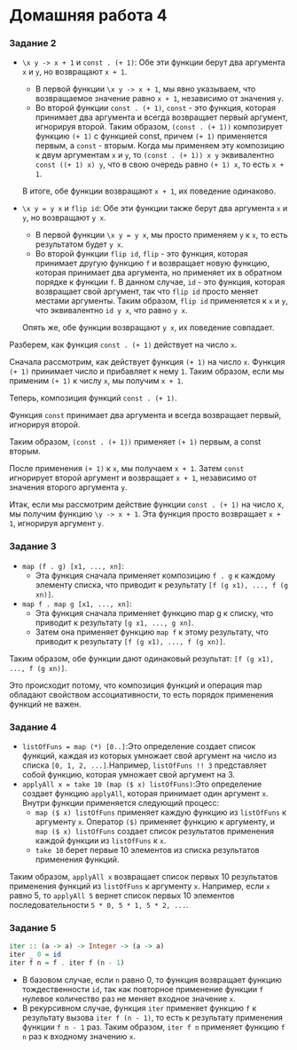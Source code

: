 # Домашняя работа 4

### Задание 2

- `\x y -> x + 1` и `const . (+ 1)`: Обе эти функции берут два аргумента `x` и `y`, но возвращают `x + 1`.
    - В первой функции `\x y -> x + 1`, мы явно указываем, что возвращаемое значение равно `x + 1`, независимо от значения `y`.
    - Во второй функции `const . (+ 1)`, `const` - это функция, которая принимает два аргумента и всегда возвращает первый аргумент, игнорируя второй. Таким образом, `(const . (+ 1))` композирует функцию `(+ 1)` с функцией const, причем `(+ 1)` применяется первым, а `const` - вторым. Когда мы применяем эту композицию к двум аргументам `x` и `y`, то `(const . (+ 1)) x y` эквивалентно `const ((+ 1) x) y`, что в свою очередь равно `(+ 1) x`, то есть `x + 1`.

    В итоге, обе функции возвращают `x + 1`, их поведение одинаково.
 - `\x y = y x` и `flip id`: Обе эти функции также берут два аргумента `x` и `y`, но возвращают `y x`.
    - В первой функции `\x y = y x`, мы просто применяем `y` к `x`, то есть результатом будет `y x`.
    - Во второй функции `flip id`, `flip` - это функция, которая принимает другую функцию `f` и возвращает новую функцию, которая принимает два аргумента, но применяет их в обратном порядке к функции `f`. В данном случае, `id` - это функция, которая возвращает свой аргумент, так что `flip id` просто меняет местами аргументы. Таким образом, `flip id` применяется к `x` и `y`, что эквивалентно `id y x`, что равно `y x`.

    Опять же, обе функции возвращают `y x`, их поведение совпадает.

Разберем, как функция `const . (+ 1)` действует на число `x`.

Сначала рассмотрим, как действует функция `(+ 1)` на число `x`. Функция `(+ 1)` принимает число и прибавляет к нему `1`. Таким образом, если мы применим `(+ 1)` к числу `x`, мы получим `x + 1`.

Теперь, композиция функций `const . (+ 1)`.

Функция `const` принимает два аргумента и всегда возвращает первый, игнорируя второй.

Таким образом, `(const . (+ 1))` применяет `(+ 1)` первым, а const вторым.

После применения `(+ 1)` к `x`, мы получаем `x + 1`. Затем `const` игнорирует второй аргумент и возвращает `x + 1`, независимо от значения второго аргумента `y`.

Итак, если мы рассмотрим действие функции `const . (+ 1)` на число x, мы получим функцию `\y -> x + 1`. Эта функция просто возвращает `x + 1`, игнорируя аргумент `y`.

### Задание 3

- `map (f . g) [x1, ..., xn]`:
    - Эта функция сначала применяет композицию `f . g` к каждому элементу списка, что приводит к результату `[f (g x1), ..., f (g xn)]`.
- `map f . map g [x1, ..., xn]`:
    - Эта функция сначала применяет функцию map g к списку, что приводит к результату `[g x1, ..., g xn]`.
    - Затем она применяет функцию `map f` к этому результату, что приводит к результату `[f (g x1), ..., f (g xn)]`.

Таким образом, обе функции дают одинаковый результат: `[f (g x1), ..., f (g xn)]`.

Это происходит потому, что композиция функций и операция map обладают свойством ассоциативности, то есть порядок применения функций не важен.

### Задание 4

- `listOfFuns = map (*) [0..]`:Это определение создает список функций, каждая из которых умножает свой аргумент на число из списка `[0, 1, 2, ...]`.Например, `listOfFuns !! 3` представляет собой функцию, которая умножает свой аргумент на 3.
- `applyAll x = take 10 (map ($ x) listOfFuns)`:Это определение создает функцию `applyAll`, которая принимает один аргумент `x`. Внутри функции применяется следующий процесс:
    - `map ($ x) listOfFuns` применяет каждую функцию из `listOfFuns` к аргументу `x`. Оператор `($)` применяет функцию к аргументу, и `map ($ x) listOfFuns` создает список результатов применения каждой функции из `listOfFuns` к `x`.
    - `take 10` берет первые 10 элементов из списка результатов применения функций.

Таким образом, `applyAll x` возвращает список первых 10 результатов применения функций из `listOfFuns` к аргументу `x`. Например, если `x` равно 5, то `applyAll 5` вернет список первых 10 элементов последовательности `5 * 0, 5 * 1, 5 * 2, ...`.

### Задание 5

```haskell
iter :: (a -> a) -> Integer -> (a -> a)
iter _ 0 = id
iter f n = f . iter f (n - 1)
```

- В базовом случае, если `n` равно 0, то функция возвращает функцию тождественности `id`, так как повторное применение функции `f` нулевое количество раз не меняет входное значение `x`.
- В рекурсивном случае, функция `iter` применяет функцию `f` к результату вызова `iter f (n - 1)`, то есть к результату применения функции `f n - 1` раз. Таким образом, `iter f n` применяет функцию `f n` раз к входному значению `x`.